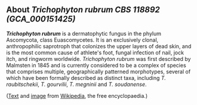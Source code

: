 About *Trichophyton rubrum CBS 118892 (GCA\_000151425)* 
-------------------------------------------------------



***Trichophyton rubrum*** is a dermatophytic fungus in the phylum
Ascomycota, class Euascomycetes. It is an exclusively clonal,
anthropophilic saprotroph that colonizes the upper layers of dead skin,
and is the most common cause of athlete\'s foot, fungal infection of
nail, jock itch, and ringworm worldwide. *Trichophyton rubrum* was first
described by Malmsten in 1845 and is currently considered to be a
complex of species that comprises multiple, geographically patterned
morphotypes, several of which have been formally described as distinct
taxa, including *T. raubitschekii*, *T. gourvilii*, *T. megninii* and
*T. soudanense*.

([Text](http://en.wikipedia.org/wiki/Trichophyton_rubrum) and
[image](https://commons.wikimedia.org/wiki/File:Trichophyton_rubrum_microconidia.jpg)
from [Wikipedia](http://en.wikipedia.org/), the free encyclopaedia.)
